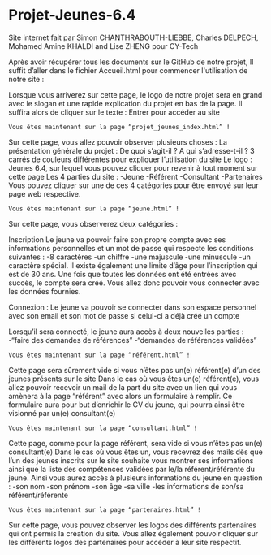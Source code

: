 # Projet-Jeunes-6.4
Site internet fait par Simon CHANTHRABOUTH-LIEBBE, Charles DELPECH, Mohamed Amine KHALDI and Lise ZHENG pour CY-Tech  

Après avoir récupérer tous les documents sur le GitHub de notre projet, Il suffit d’aller dans le fichier Accueil.html pour commencer l'utilisation de notre site :

Lorsque vous arriverez sur cette page, le logo de notre projet sera en grand avec le slogan et une rapide explication du projet en bas de la page. Il suffira alors de cliquer sur le texte : Entrer pour accéder au site 

	Vous êtes maintenant sur la page “projet_jeunes_index.html” !

Sur cette page, vous allez pouvoir observer plusieurs choses :
La présentation générale du projet : 
De quoi s’agit-il ? 
A qui s’adresse-t-il  ? 
3 carrés de couleurs différentes pour expliquer l’utilisation du site
Le logo : Jeunes 6.4, sur lequel vous pouvez cliquer pour revenir à tout moment sur cette page
Les 4 parties du site : 
-Jeune 
-Référent 
-Consultant
-Partenaires
Vous pouvez cliquer sur une de ces 4 catégories pour être envoyé sur leur  page web respective.

	Vous êtes maintenant sur la page “jeune.html” !

Sur cette page, vous observerez deux catégories :

Inscription
 Le jeune va pouvoir faire son propre compte avec ses informations personnelles et un mot de passe qui respecte les conditions suivantes : 
-8 caractères
-un chiffre
-une majuscule
-une minuscule
-un caractère spécial. 
Il existe également une limite d’âge pour l’inscription qui est de 30 ans. 
Une fois que toutes les données ont été entrées avec succès, le compte sera créé.
Vous allez donc pouvoir vous connecter avec les données fournies.


Connexion : 
Le jeune va pouvoir se connecter dans son espace personnel avec son email et son mot de passe si celui-ci a déjà créé un compte

Lorsqu’il sera connecté, le jeune aura accès à deux nouvelles parties : 
-“faire des demandes de références”
-“demandes de références validées”

    Vous êtes maintenant sur la page “référent.html” !

Cette page sera sûrement vide si vous n’êtes pas un(e) référent(e) d’un des jeunes présents sur le site
Dans le cas où vous êtes un(e) référent(e), vous allez pouvoir recevoir un mail de la part du site avec un lien qui vous amènera à la page “référent” avec alors un formulaire à remplir.
	Ce formulaire aura pour but d’enrichir le CV du jeune, qui pourra ainsi être visionné par un(e) consultant(e)

    Vous êtes maintenant sur la page “consultant.html” !

Cette page, comme pour la page référent, sera vide si vous n’êtes pas un(e) consultant(e)
Dans le cas où vous êtes un, vous recevrez des mails dès que l’un des jeunes inscrits sur le site souhaite vous montrer ses informations ainsi que la liste des compétences validées par le/la référent/référente du jeune.
	Ainsi vous aurez accès à plusieurs informations du jeune en question :
-son nom
-son prénom
-son âge
-sa ville
-les informations de son/sa référent/référente

    Vous êtes maintenant sur la page “partenaires.html” !

Sur cette page, vous pouvez observer les logos des différents partenaires qui ont permis la création du site.
Vous allez également pouvoir cliquer sur les différents logos des partenaires pour accéder à leur site respectif.


